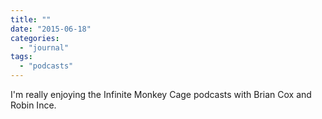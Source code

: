 ```yaml
---
title: ""
date: "2015-06-18"
categories: 
  - "journal"
tags: 
  - "podcasts"
---
```


I'm really enjoying the Infinite Monkey Cage podcasts with Brian Cox and Robin Ince.
